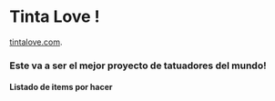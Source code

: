# Tinta Love !

[tintalove.com](https://tintalove.com).

### Este va a ser el mejor proyecto de tatuadores del mundo!

#### Listado de items por hacer
